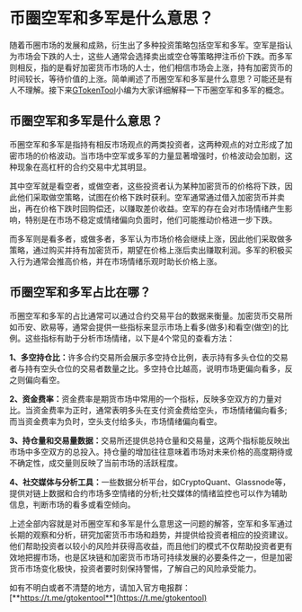 # 币圈空军和多军是什么意思？

随着币圈市场的发展和成熟，衍生出了多种投资策略包括空军和多军。空军是指认为市场会下跌的人士，这些人通常会选择卖出或空仓等策略押注币价下跌。而多军则相反，指的是看好加密货币市场的人士，他们相信市场会上涨，持有加密货币的时间较长，等待价值的上涨。简单阐述了币圈空军和多军是什么意思？可能还是有人不理解。接下来[GTokenTool](https://docs.gtokentool.com)小编为大家详细解释一下币圈空军和多军的概念。

## 币圈空军和多军是什么意思？

币圈空军和多军是指持有相反市场观点的两类投资者，这两种观点的对立形成了加密市场的价格波动。当市场中空军或多军的力量显著增强时，价格波动会加剧，这种现象在高杠杆的合约交易中尤其明显。

其中空军就是看空者，或做空者，这些投资者认为某种加密货币的价格将下跌，因此他们采取做空策略，试图在价格下跌时获利。空军通常通过借入加密货币并卖出，再在价格下跌时回购偿还，以赚取差价收益。空军的存在会对市场情绪产生影响，特别是在市场不稳定或情绪偏向负面时，他们可能推动价格进一步下跌。

而多军则是看多者，或做多者，多军认为市场价格会继续上涨，因此他们采取做多策略，通过购买并持有加密货币，期望在价格上涨后卖出赚取利润。多军的积极买入行为通常会推高价格，并在市场情绪乐观时助长价格上涨。

## 币圈空军和多军占比在哪？

币圈空军和多军的占比通常可以通过合约交易平台的数据来衡量。加密货币交易所如币安、欧易等，通常会提供一些指标来显示市场上看多(做多)和看空(做空)的比例。这些指标有助于分析市场情绪，以下是4个常见的查看方法：

**1、多空持仓比：**&#x8BB8;多合约交易所会展示多空持仓比例，表示持有多头仓位的交易者与持有空头仓位的交易者数量之比。多空持仓比越高，说明市场更偏向看多，反之则偏向看空。

**2、资金费率：**&#x8D44;金费率是期货市场中常用的一个指标，反映多空双方的力量对比。当资金费率为正时，通常表明多头在支付资金费给空头，市场情绪偏向看多;而当资金费率为负时，空头支付给多头，市场情绪偏向看空。

**3、持仓量和交易量数据：**&#x4EA4;易所还提供总持仓量和交易量，这两个指标能反映出市场中多空双方的总投入。持仓量的增加往往意味着市场对未来价格的高度期待或不确定性，成交量则反映了当前市场的活跃程度。

**4、社交媒体与分析工具：**&#x4E00;些数据分析平台，如CryptoQuant、Glassnode等，提供对链上数据和合约市场多空情绪的分析;社交媒体的情绪监控也可以作为辅助信息，判断市场的看多或看空倾向。

上述全部内容就是对币圈空军和多军是什么意思这一问题的解答，空军和多军通过长期的观察和分析，研究加密货币市场和趋势，并提供给投资者相应的投资建议。他们帮助投资者以较小的风险并获得高收益，而且他们的模式不仅帮助投资者更有效地把握市场，也是区块链和加密货币市场可持续发展的必要条件之一，但是加密货币市场变化极快，投资者要时刻保持警惕，了解自己的风险承受能力。

如有不明白或者不清楚的地方，请加入官方电报群：[**https://t.me/gtokentool**](https://t.me/gtokentool)

